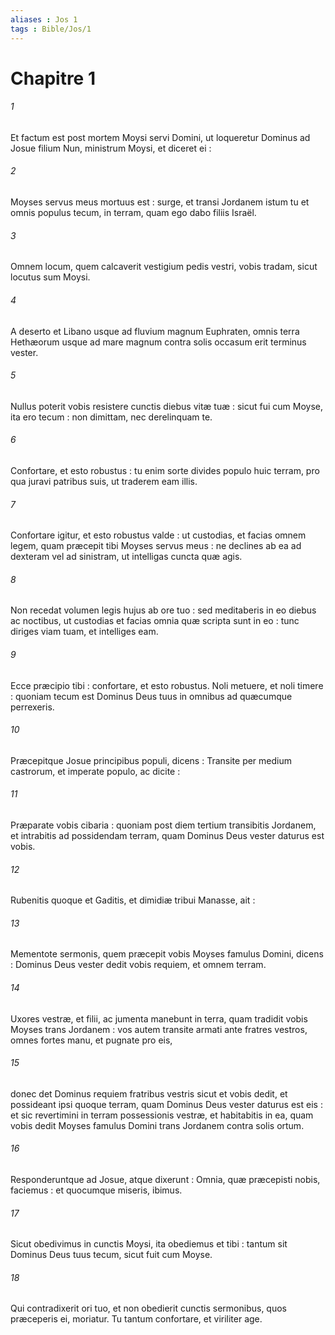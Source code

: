 ```yaml
---
aliases : Jos 1
tags : Bible/Jos/1
---
```


# Chapitre 1

###### 1
Et factum est post mortem Moysi servi Domini, ut loqueretur Dominus ad Josue filium Nun, ministrum Moysi, et diceret ei :
###### 2
Moyses servus meus mortuus est : surge, et transi Jordanem istum tu et omnis populus tecum, in terram, quam ego dabo filiis Israël.
###### 3
Omnem locum, quem calcaverit vestigium pedis vestri, vobis tradam, sicut locutus sum Moysi.
###### 4
A deserto et Libano usque ad fluvium magnum Euphraten, omnis terra Hethæorum usque ad mare magnum contra solis occasum erit terminus vester.
###### 5
Nullus poterit vobis resistere cunctis diebus vitæ tuæ : sicut fui cum Moyse, ita ero tecum : non dimittam, nec derelinquam te.
###### 6
Confortare, et esto robustus : tu enim sorte divides populo huic terram, pro qua juravi patribus suis, ut traderem eam illis.
###### 7
Confortare igitur, et esto robustus valde : ut custodias, et facias omnem legem, quam præcepit tibi Moyses servus meus : ne declines ab ea ad dexteram vel ad sinistram, ut intelligas cuncta quæ agis.
###### 8
Non recedat volumen legis hujus ab ore tuo : sed meditaberis in eo diebus ac noctibus, ut custodias et facias omnia quæ scripta sunt in eo : tunc diriges viam tuam, et intelliges eam.
###### 9
Ecce præcipio tibi : confortare, et esto robustus. Noli metuere, et noli timere : quoniam tecum est Dominus Deus tuus in omnibus ad quæcumque perrexeris.
###### 10
Præcepitque Josue principibus populi, dicens : Transite per medium castrorum, et imperate populo, ac dicite :
###### 11
Præparate vobis cibaria : quoniam post diem tertium transibitis Jordanem, et intrabitis ad possidendam terram, quam Dominus Deus vester daturus est vobis.
###### 12
Rubenitis quoque et Gaditis, et dimidiæ tribui Manasse, ait :
###### 13
Mementote sermonis, quem præcepit vobis Moyses famulus Domini, dicens : Dominus Deus vester dedit vobis requiem, et omnem terram.
###### 14
Uxores vestræ, et filii, ac jumenta manebunt in terra, quam tradidit vobis Moyses trans Jordanem : vos autem transite armati ante fratres vestros, omnes fortes manu, et pugnate pro eis,
###### 15
donec det Dominus requiem fratribus vestris sicut et vobis dedit, et possideant ipsi quoque terram, quam Dominus Deus vester daturus est eis : et sic revertimini in terram possessionis vestræ, et habitabitis in ea, quam vobis dedit Moyses famulus Domini trans Jordanem contra solis ortum.
###### 16
Responderuntque ad Josue, atque dixerunt : Omnia, quæ præcepisti nobis, faciemus : et quocumque miseris, ibimus.
###### 17
Sicut obedivimus in cunctis Moysi, ita obediemus et tibi : tantum sit Dominus Deus tuus tecum, sicut fuit cum Moyse.
###### 18
Qui contradixerit ori tuo, et non obedierit cunctis sermonibus, quos præceperis ei, moriatur. Tu tantum confortare, et viriliter age.

